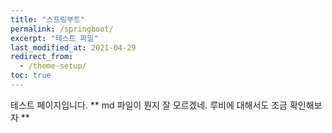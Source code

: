 ```yaml
---
title: "스프링부트"
permalink: /springboot/
excerpt: "테스트 파일"
last_modified_at: 2021-04-29
redirect_from:
  - /theme-setup/
toc: true
---
```


테스트 페이지입니다.
** md 파일이 뭔지 잘 모르겠네. 루비에 대해서도 조금 확인해보자 **
